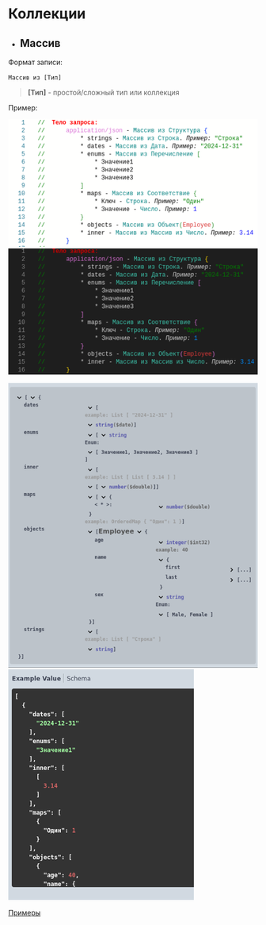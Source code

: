 # Коллекции

- ## Массив 

Формат записи:

```
Массив из [Тип]
```

> **[Тип]** - простой/сложный тип или коллекция

Пример:

![array_code](../images/array_light.png#gh-light-mode-only)  ![array_code](../images/array_dark.png#gh-dark-mode-only)

![array_schema](../images/array_schema.png)  ![array_example](../images/array_example.png)

[Примеры](../../../examples/EDT/src/HTTPServices/Types/Module.bsl)